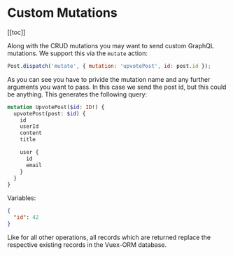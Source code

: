 # Custom Mutations

[[toc]]


Along with the CRUD mutations you may want to send custom GraphQL mutations. We support this via the `mutate` action:

```javascript
Post.dispatch('mutate', { mutation: 'upvotePost', id: post.id });
```

As you can see you have to privide the mutation name and any further arguments you want to pass. In this case we send
the post id, but this could be anything. This generates the following query:


```graphql
mutation UpvotePost($id: ID!) {
  upvotePost(post: $id) {
    id
    userId
    content
    title

    user {
      id
      email
    }
  }
}
```

Variables:

```json
{
  "id": 42
}
```

Like for all other operations, all records which are returned replace the respective existing records in the Vuex-ORM
database.
